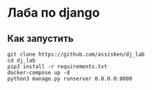 # Лаба по django

## Как запустить

```shell
git clone https://github.com/assisken/dj_lab
cd dj_lab
pip3 install -r requirements.txt
docker-compose up -d
python3 manage.py runserver 0.0.0.0:8000
```
